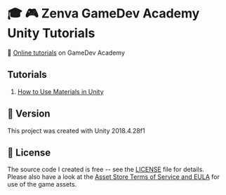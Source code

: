 # :mortar_board: :video_game: Zenva GameDev Academy Unity Tutorials

:link: [Online tutorials][tutorials] on GameDev Academy

## Tutorials

1. [How to Use Materials in Unity](https://gamedevacademy.org/how-to-use-materials-in-unity/)

## :memo: Version

This project was created with Unity 2018.4.28f1

## :page_with_curl: License

The source code I created is free -- see the [LICENSE](LICENSE) file for details.  
Please also have a look at the [Asset Store Terms of Service and EULA](https://unity3d.com/legal/as_terms) for use of the game assets.

[tutorials]: https://gamedevacademy.org/category/unity-tutorials/
